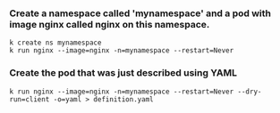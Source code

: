 

### Create a namespace called 'mynamespace' and a pod with image nginx called nginx on this namespace.
```
k create ns mynamespace
k run nginx --image=nginx -n=mynamespace --restart=Never
```

### Create the pod that was just described using YAML
```
k run nginx --image=nginx -n=mynamespace --restart=Never --dry-run=client -o=yaml > definition.yaml
```
```
```